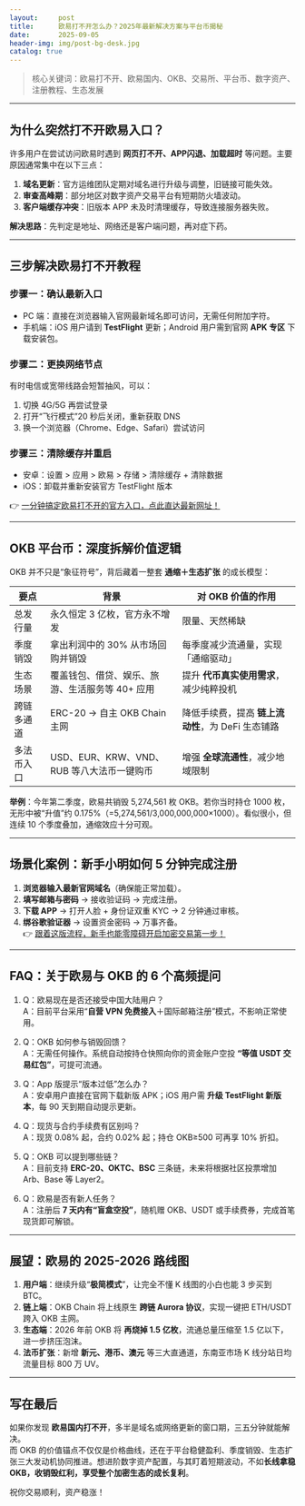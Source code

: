 ```yaml
---
layout:     post
title:      欧易打不开怎么办？2025年最新解决方案与平台币揭秘
date:       2025-09-05
header-img: img/post-bg-desk.jpg
catalog: true
---
```


> 核心关键词：欧易打不开、欧易国内、OKB、交易所、平台币、数字资产、注册教程、生态发展

---

## 为什么突然打不开欧易入口？

许多用户在尝试访问欧易时遇到 **网页打不开、APP闪退、加载超时** 等问题。主要原因通常集中在以下三点：  
1. **域名更新**：官方运维团队定期对域名进行升级与调整，旧链接可能失效。  
2. **审查高峰期**：部分地区对数字资产交易平台有短期防火墙波动。  
3. **客户端缓存冲突**：旧版本 APP 未及时清理缓存，导致连接服务器失败。

**解决思路**：先判定是地址、网络还是客户端问题，再对症下药。

---

## 三步解决欧易打不开教程

### 步骤一：确认最新入口
- PC 端：直接在浏览器输入官网最新域名即可访问，无需任何附加字符。  
- 手机端：iOS 用户请到 **TestFlight** 更新；Android 用户需到官网 **APK 专区** 下载安装包。  

### 步骤二：更换网络节点  
有时电信或宽带线路会短暂抽风，可以：
1. 切换 4G/5G 再尝试登录  
2. 打开“飞行模式”20 秒后关闭，重新获取 DNS  
3. 换一个浏览器（Chrome、Edge、Safari）尝试访问

### 步骤三：清除缓存并重启  
- 安卓：设置 > 应用 > 欧易 > 存储 > 清除缓存 + 清除数据  
- iOS：卸载并重新安装官方 TestFlight 版本

👉 [一分钟搞定欧易打不开的官方入口，点此直达最新网址！](https://okxdog.com/)

---

## OKB 平台币：深度拆解价值逻辑

OKB 并不只是“象征符号”，背后藏着一整套 **通缩＋生态扩张** 的成长模型：

| 要点        | 背景                                   | 对 OKB 价值的作用                     |
|-----------|----------------------------------------|------------------------------------|
| 总发行量     | 永久恒定 3 亿枚，官方永不增发                 | 限量、天然稀缺                                 |
| 季度销毁     | 拿出利润中的 30% 从市场回购并销毁               | 每季度减少流通量，实现「通缩驱动」                     |
| 生态场景     | 覆盖钱包、借贷、娱乐、旅游、生活服务等 40+ 应用 | 提升 **代币真实使用需求**，减少纯粹投机                |
| 跨链多通道   | ERC-20 → 自主 OKB Chain 主网              | 降低手续费，提高 **链上流动性**，为 DeFi 生态铺路         |
| 多法币入口   | USD、EUR、KRW、VND、RUB 等八大法币一键购币     | 增强 **全球流通性**，减少地域限制                       |

**举例**：今年第二季度，欧易共销毁 5,274,561 枚 OKB。若你当时持仓 1000 枚，无形中被“升值”约 0.175%（=5,274,561/3,000,000,000×1000）。看似很小，但连续 10 个季度叠加，通缩效应十分可观。

---

## 场景化案例：新手小明如何 5 分钟完成注册

1. **浏览器输入最新官网域名**（确保能正常加载）。  
2. **填写邮箱与密码** → 接收验证码 → 完成注册。  
3. **下载 APP** → 打开人脸 + 身份证双重 KYC → 2 分钟通过审核。  
4. **绑谷歌验证器** → 设置资金密码 → 万事齐备。  
👉 [跟着这版流程，新手也能零障碍开启加密交易第一步！](https://okxdog.com/)

---

## FAQ：关于欧易与 OKB 的 6 个高频提问

1. Q：欧易现在是否还接受中国大陆用户？  
   A：目前平台采用“**自营 VPN 免费接入**＋国际邮箱注册”模式，不影响正常使用。

2. Q：OKB 如何参与销毁回馈？  
   A：无需任何操作。系统自动按持仓快照向你的资金账户空投 **“等值 USDT 交易红包”**，可提可流通。

3. Q：App 版提示“版本过低”怎么办？  
   A：安卓用户直接在官网下载新版 APK；iOS 用户需 **升级 TestFlight 新版本**，每 90 天到期自动提示更新。

4. Q：现货与合约手续费有区别吗？  
   A：现货 0.08% 起，合约 0.02% 起；持仓 OKB≥500 可再享 10% 折扣。

5. Q：OKB 可以提到哪些链？  
   A：目前支持 **ERC-20、OKTC、BSC** 三条链，未来将根据社区投票增加 Arb、Base 等 Layer2。

6. Q：欧易是否有新人任务？  
   A：注册后 **7 天内有“盲盒空投”**，随机赠 OKB、USDT 或手续费券，完成首笔现货即可解锁。

---

## 展望：欧易的 2025-2026 路线图

1. **用户端**：继续升级“**极简模式**”，让完全不懂 K 线图的小白也能 3 步买到 BTC。  
2. **链上端**：OKB Chain 将上线原生 **跨链 Aurora 协议**，实现一键把 ETH/USDT 跨入 OKB 主网。  
3. **生态端**：2026 年前 OKB 将 **再烧掉 1.5 亿枚**，流通总量压缩至 1.5 亿以下，进一步挤压泡沫。  
4. **法币扩张**：新增 **新元、港币、澳元** 等三大直通道，东南亚市场 K 线分站日均流量目标 800 万 UV。

---

## 写在最后

如果你发现 **欧易国内打不开**，多半是域名或网络更新的窗口期，三五分钟就能解决。  
而 OKB 的价值锚点不仅仅是价格曲线，还在于平台稳健盈利、季度销毁、生态扩张三大发动机协同推进。想进阶数字资产配置，与其盯着短期波动，不如**长线拿稳 OKB，收销毁红利，享受整个加密生态的成长复利**。

祝你交易顺利，资产稳涨！